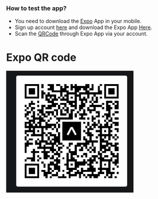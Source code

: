 ### How to test the app?

- You need to download the [Expo](https://play.google.com/store/apps/details?id=host.exp.exponent&hl=en&gl=US) App in your mobile.
- Sign up account [here](https://expo.dev/signup) and download the Expo App [Here](https://play.google.com/store/apps/details?id=host.exp.exponent&hl=en&gl=US).
- Scan the [QRCode](https://expo.dev/@clockwize171/nft-marketplace?serviceType=classic&distribution=expo-go) through Expo App via your account.

# Expo QR code

![qrcode](./job-search-qr.jpg)
